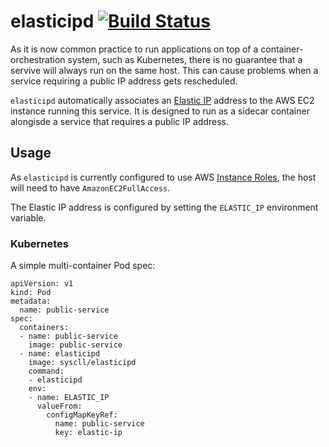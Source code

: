 # elasticipd [![Build Status](https://travis-ci.org/syscll/elasticipd.svg?branch=master)](https://travis-ci.org/syscll/elasticipd)

As it is now common practice to run applications on top of a container-orchestration system, such as Kubernetes, there is no guarantee that a servive will always run on the same host. This can cause problems when a service requiring a public IP address gets rescheduled.

`elasticipd` automatically associates an [Elastic IP](https://docs.aws.amazon.com/AWSEC2/latest/UserGuide/elastic-ip-addresses-eip.html) address to the AWS EC2 instance running this service. It is designed to run as a sidecar container alongisde a service that requires a public IP address.

## Usage

As `elasticipd` is currently configured to use AWS [Instance Roles](https://docs.aws.amazon.com/AWSEC2/latest/UserGuide/iam-roles-for-amazon-ec2.html), the host will need to have `AmazonEC2FullAccess`.

The Elastic IP address is configured by setting the `ELASTIC_IP` environment variable.

### Kubernetes

A simple multi-container Pod spec:

```
apiVersion: v1
kind: Pod
metadata:
  name: public-service
spec:
  containers:
  - name: public-service
    image: public-service
  - name: elasticipd
    image: syscll/elasticipd
    command:
    - elasticipd
    env:
    - name: ELASTIC_IP
      valueFrom:
        configMapKeyRef:
          name: public-service
          key: elastic-ip
```
